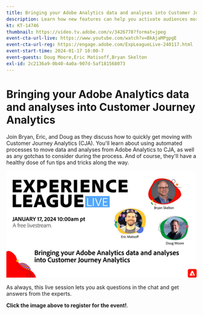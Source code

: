 ```yaml
---
title: Bringing your Adobe Analytics data and analyses into Customer Journey Analytics
description: Learn how new features can help you activate audiences more effectively and efficiently for impactful personalization.
kt: KT-14746
thumbnail: https://video.tv.adobe.com/v/3426778?format=jpeg
event-cta-url-live: https://www.youtube.com/watch?v=BkAjaMPgpgE
event-cta-url-reg: https://engage.adobe.com/ExpLeagueLive-240117.html
event-start-time: 2024-01-17 10:00-7
event-guests: Doug Moore,Eric Matisoff,Bryan Skelton
exl-id: 2c2136a9-0b40-4a0a-907d-5af181568073
---
```

# Bringing your Adobe Analytics data and analyses into Customer Journey Analytics

Join Bryan, Eric, and Doug as they discuss how to quickly get moving with Customer Journey Analytics (CJA). You'll learn about using automated processes to move data and analyses from Adobe Analytics to CJA, as well as any gotchas to consider during the process. And of course, they'll have a healthy dose of fun tips and tricks along the way.

[![ExL LIVE Jan 17 2024](assets/Jan17_2024_WebBanner.jpg)](https://engage.adobe.com/ExpLeagueLive-240117.html)

As always, this live session lets you ask questions in the chat and get answers from the experts.

**Click the image above to register for the event!**.
